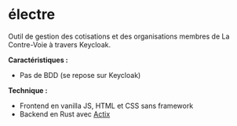 # électre

Outil de gestion des cotisations et des organisations membres de La Contre-Voie à travers Keycloak.

**Caractéristiques :**
- Pas de BDD (se repose sur Keycloak)

**Technique :**
- Frontend en vanilla JS, HTML et CSS sans framework
- Backend en Rust avec [Actix](https://actix.rs/)
